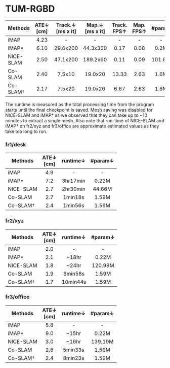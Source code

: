 # TUM-RGBD


| Methods   | ATE↓<br/>[cm] | Track.↓<br/>[ms x it] | Map.↓<br/>[ms x it] | Track.<br/>FPS↑ | Map.<br/>FPS↑ | #param |
|-----------|:-------------:|:---------------------:|:-------------------:|:---------------:|:-------------:|:------:|
| iMAP      |     4.23      |           -           |          -          |        -        |       -       |   -    |
| iMAP*     |     6.10      |       29.6x200        |      44.3x300       |      0.17       |     0.08      |  0.2M  |
| NICE-SLAM |     2.50      |       47.1x200        |      189.2x60       |      0.11       |     0.09      | 101.6M |
| Co-SLAM   |     2.40      |        7.5x10         |       19.0x20       |      13.33      |     2.63      |  1.6M  |
| Co-SLAM†  |     2.17      |        7.5x20         |       19.0x20       |      6.67       |     2.63      |  1.6M  |

The runtime is measured as the total processing time from the program starts until the final checkpoint is saved.
Mesh saving was disabled for NICE-SLAM and iMAP* as we observed that they can take up to ~10 minutes to extract a single mesh.
Also note that run-time of NICE-SLAM and iMAP* on fr2/xyz and fr3/office are approximate estimated values as they take too long to run.

### fr1/desk

| Methods   | ATE↓<br/>[cm] | runtime↓ | #param↓ |
|-----------|:-------------:|:--------:|:-------:|
| iMAP      |      4.9      |    -     |    -    |
| iMAP*     |      7.2      | 3hr17min |  0.22M  |
| NICE-SLAM |      2.7      | 2hr30min | 44.66M  |
| Co-SLAM   |      2.7      | 1min18s  |  1.59M  |
| Co-SLAM†  |      2.4      | 1min56s  |  1.59M  |


### fr2/xyz

| Methods   | ATE↓<br/>[cm] | runtime↓ | #param↓ |
|-----------|:-------------:|:--------:|:-------:|
| iMAP      |      2.0      |    -     |    -    |
| iMAP*     |      2.1      |  ~18hr   |  0.22M  |
| NICE-SLAM |      1.8      |  ~24hr   | 120.99M |
| Co-SLAM   |      1.9      | 6min58s  |  1.59M  |
| Co-SLAM†  |      1.7      | 10min44s |  1.59M  |

### fr3/office


| Methods   | ATE↓<br/>[cm] | runtime↓ | #param↓ |
|-----------|:-------------:|:--------:|:-------:|
| iMAP      |      5.8      |    -     |    -    |
| iMAP*     |      9.0      |  ~15hr   |  0.22M  |
| NICE-SLAM |      3.0      |  ~16hr   | 139.19M |
| Co-SLAM   |      2.6      | 5min33s  |  1.59M  |
| Co-SLAM†  |      2.4      | 8min23s  |  1.59M  |
